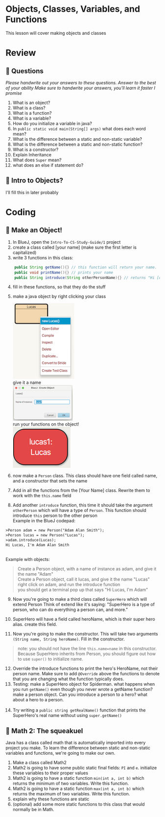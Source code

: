 # Objects, Classes, Variables, and Functions

This lesson will cover making objects and classes

# Review
## 📝 Questions
*Please handwrite out your answers to these questions. Answer to the best of your ability*
*Make sure to handwrite your answers, you'll learn it faster I promise*
1. What is an object?
2. What is a class?
3. What is a function?
4. What is a variable?
5. How do you initialize a variable in java?
6. In `public static void main(String[] args)` what does each word mean?
7. What is the difference between a static and non-static variable?
8. What is the difference between a static and non-static function?
9. What is a constructor?
10. Explain Inheritance
11. What does `Super` mean?
12. what does an else if statement do?

## 📖 Intro to Objects?
I'll fill this in later probably

# Coding
## 🤖 Make an Object!

1. In BlueJ, open the `Intro-To-CS-Study-Guide/1` project
2. create a class called [your name] (make sure the first letter is capitalized)
3. write 3 functions in this class:
```java
    public String getName(){} // this function will return your name.
    public void printName(){} // prints your name
    public String introduce(String otherPersonName){} // returns "Hi [other person's name], I'm [your name]"
```
4. fill in these functions, so that they do the stuff
5. make a java object by right clicking your class<br>

	![make object picture](./images/make_object.png)<br>
give it a name<br>
	![name object picture](./images/name_object.png)<br>
run your functions on the object!<br>
	![object picture](./images/object.png)<br>

6. now make a `Person` class. This class should have one field called name, and a constructor that sets the name
7. Add in all the functions from the [Your Name] class. Rewrite them to work with the `this.name` field
8. Add another `introduce` function, this time it should take the argument `otherPerson` which will have a type of `Person`. This function should introduce `this` person to the other person
<br>Example in the BlueJ codepad:
 ```
>Person adam = new Person("Adam Alan Smith");
>Person lucas = new Person("Lucas");
>adam.introduce(Lucas);
Hi Lucas, I'm Adam Alan Smith 
```
<br>Example with objects:
> Create a Person object, with a name of instance as adam, and give it the name "Adam" <br>
> Create a Person object, call it lucas, and give it the name "Lucas" <br>
> right click on adam, and run the introduce function <br>
> you should get a terminal pop up that says "Hi Lucas, I'm Adam" <br>

9. Now you're going to make a third class called `SuperHero` which will extend Person
Think of extend like it's saying: "SuperHero is a type of person, who can do everything a person can, and more." 

10. SuperHero will have a field called heroName, which is their super hero alias. create this field.
11. Now you're going to make the constructor. This will take two arguments `(String name, String heroName)`. Fill in the constructor. <br>
> note: you should not have the line `this.name=name` in this constructor. Because SuperHero inherits from Person, you should figure out how to use `super()` to initialize name.
12. Override the introduce functions to print the hero's HeroName, not their person name. Make sure to add `@Override` above the functions to denote that you are changing what the function typically does.
13. Testing: make a SuperHero object for Spiderman.
what happens when you run `getName()` even though you never wrote a getName function?
make a person object. Can you introduce a person to a hero? what about a hero to a person.<br><br>
14. Try writing a `public string getRealName()` function that prints the SuperHero's real name without using `super.getName()`


## 🤖 Math 2: The squeakuel
Java has a class called math that is automatically imported into every project you make. To learn the difference between static and non-static variables and functions, we're going to make our own.
1. Make a class called Math2
2. Math2 is going to have some public static final fields: `PI` and `e`. initialize these variables to their proper values 
3. Math2 is going to have a static function `min(int a, int b)` which returns the minimum of two variables. Write this function.
4. Math2 is going to have a static function `max(int a, int b)` which returns the maximum of two variables. Write this function.
5. explain why these functions are static
6. (optional) add some more static functions to this class that would normally be in Math.
